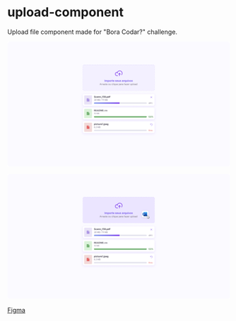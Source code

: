 # upload-component


Upload file component made for "Bora Codar?" challenge.


![alt text](https://github.com/TamaraMontijo/upload-component/blob/main/img/Projeto-1.png "Project Image 1")

![alt text](https://github.com/TamaraMontijo/upload-component/blob/main/img/Projeto.png "Project Image 2")



[Figma](https://www.figma.com/file/CR11t3MiPkIGNYz2FmOeBW/%23boraCodar---Desafio-14-(Community)-(Community)?type=design&node-id=0%3A1&t=MSB4g2vghodpt7aR-1)

